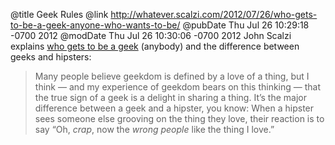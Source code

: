 @title Geek Rules
@link http://whatever.scalzi.com/2012/07/26/who-gets-to-be-a-geek-anyone-who-wants-to-be/
@pubDate Thu Jul 26 10:29:18 -0700 2012
@modDate Thu Jul 26 10:30:06 -0700 2012
John Scalzi explains <a href="http://whatever.scalzi.com/2012/07/26/who-gets-to-be-a-geek-anyone-who-wants-to-be/">who gets to be a geek</a> (anybody) and the difference between geeks and hipsters:

>Many people believe geekdom is defined by a love of a thing, but I think — and my experience of geekdom bears on this thinking — that the true sign of a geek is a delight in sharing a thing. It’s the major difference between a geek and a hipster, you know: When a hipster sees someone else grooving on the thing they love, their reaction is to say “Oh, <em>crap</em>, now the <em>wrong people</em> like the thing I love.”
